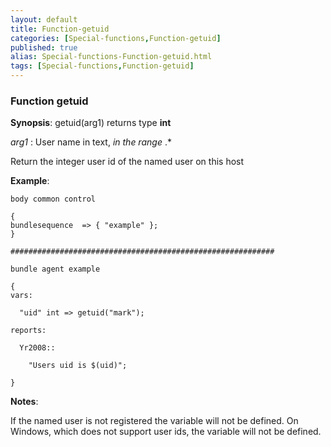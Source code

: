 ```yaml
---
layout: default
title: Function-getuid
categories: [Special-functions,Function-getuid]
published: true
alias: Special-functions-Function-getuid.html
tags: [Special-functions,Function-getuid]
---
```


### Function getuid

**Synopsis**: getuid(arg1) returns type **int**

  
 *arg1* : User name in text, *in the range* .\*   

Return the integer user id of the named user on this host

**Example**:  
   

```cf3
body common control

{
bundlesequence  => { "example" };
}

###########################################################

bundle agent example

{
vars:

  "uid" int => getuid("mark");

reports:

  Yr2008::

    "Users uid is $(uid)";

}
```

**Notes**:  
   

If the named user is not registered the variable will not be defined. On
Windows, which does not support user ids, the variable will not be
defined.
